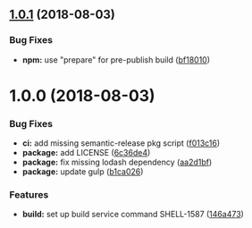 ## [1.0.1](https://github.com/LabShare/services-build-cli/compare/v1.0.0...v1.0.1) (2018-08-03)


### Bug Fixes

* **npm:** use "prepare" for pre-publish build ([bf18010](https://github.com/LabShare/services-build-cli/commit/bf18010))

# 1.0.0 (2018-08-03)


### Bug Fixes

* **ci:** add missing semantic-release pkg script ([f013c16](https://github.com/LabShare/services-build-cli/commit/f013c16))
* **package:** add LICENSE ([6c36de4](https://github.com/LabShare/services-build-cli/commit/6c36de4))
* **package:** fix missing lodash dependency ([aa2d1bf](https://github.com/LabShare/services-build-cli/commit/aa2d1bf))
* **package:** update gulp ([b1ca026](https://github.com/LabShare/services-build-cli/commit/b1ca026))


### Features

* **build:** set up build service command SHELL-1587 ([146a473](https://github.com/LabShare/services-build-cli/commit/146a473))

